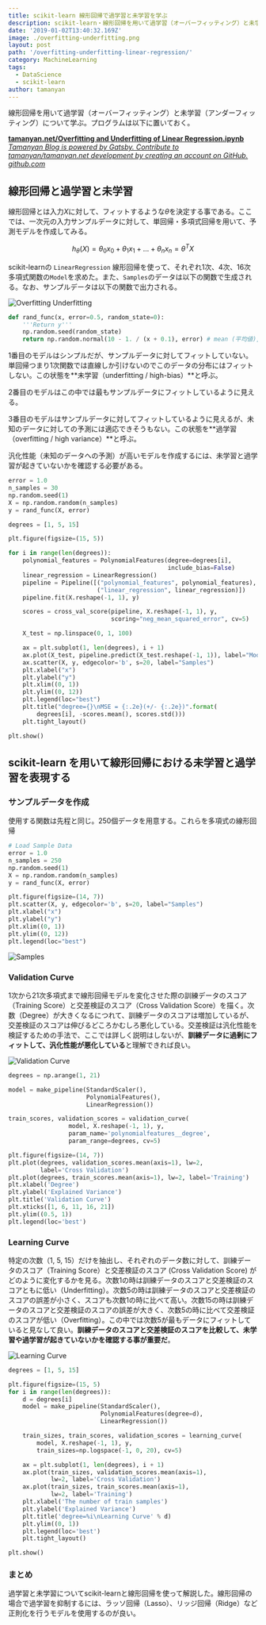 ```yaml
---
title: scikit-learn 線形回帰で過学習と未学習を学ぶ
description: scikit-learn・線形回帰を用いて過学習（オーバーフィッティング）と未学習（アンダーフィッティング）について学ぶ
date: '2019-01-02T13:40:32.169Z'
image: ./overfitting-underfitting.png
layout: post
path: '/overfitting-underfitting-linear-regression/'
category: MachineLearning
tags:
  - DataScience
  - scikit-learn
author: tamanyan
---
```


線形回帰を用いて過学習（オーバーフィッティング）と未学習（アンダーフィッティング）について学ぶ。プログラムは以下に置いておく。

<div class="article-widget">
  <a class="article-widget-image" href="https://github.com/tamanyan/tamanyan.net/blob/master/samples/overfitting-underfitting-linear-regression/Overfitting%20and%20Underfitting%20of%20Linear%20Regression.ipynb" style="background-image: url('https://avatars0.githubusercontent.com/u/2387508?s=460&v=4');" target="_blank">
  </a>
  <a href="https://github.com/tamanyan/tamanyan.net/blob/master/samples/overfitting-underfitting-linear-regression/Overfitting%20and%20Underfitting%20of%20Linear%20Regression.ipynb" target="_blank">
    <strong class="article-widget-title">tamanyan.net/Overfitting and Underfitting of Linear Regression.ipynb</strong>
    <em class="article-widget-description">Tamanyan Blog is powered by Gatsby. Contribute to tamanyan/tamanyan.net development by creating an account on GitHub.</em>
    <em class="article-widget-url">github.com</em>
  </a>
</div>

## 線形回帰と過学習と未学習

線形回帰とは入力$X$に対して、フィットするような$θ$を決定する事である。ここでは、一次元の入力サンプルデータに対して、単回帰・多項式回帰を用いて、予測モデルを作成してみる。

$$
h_θ(X) = θ_0 x_0 + θ_1 x_1 + ... + θ_n x_n = θ^T X
$$

scikit-learnの `LinearRegression` 線形回帰を使って、それぞれ1次、4次、16次多項式関数の`Model`を求めた。また、`Samples`のデータは以下の関数で生成される。なお、サンプルデータは以下の関数で出力される。

![Overfitting Underfitting](./overfitting-underfitting.png)

```python
def rand_func(x, error=0.5, random_state=0):
    '''Return y'''
    np.random.seed(random_state)
    return np.random.normal(10 - 1. / (x + 0.1), error) # mean (平均値), standard deviation (標準偏差)
```

<!--more-->

1番目のモデルはシンプルだが、サンプルデータに対してフィットしていない。単回帰つまり1次関数では直線しか引けないのでこのデータの分布にはフィットしない。この状態を**未学習（underfitting / high-bias）**と呼ぶ。

2番目のモデルはこの中では最もサンプルデータにフィットしているように見える。

3番目のモデルはサンプルデータに対してフィットしているように見えるが、未知のデータに対しての予測には適応できそうもない。この状態を**過学習（overfitting / high variance）**と呼ぶ。

汎化性能（未知のデータへの予測）が高いモデルを作成するには、未学習と過学習が起きていないかを確認する必要がある。

```python
error = 1.0
n_samples = 30
np.random.seed(1)
X = np.random.random(n_samples)
y = rand_func(X, error)

degrees = [1, 5, 15]

plt.figure(figsize=(15, 5))

for i in range(len(degrees)):
    polynomial_features = PolynomialFeatures(degree=degrees[i],
                                             include_bias=False)
    linear_regression = LinearRegression()
    pipeline = Pipeline([("polynomial_features", polynomial_features),
                         ("linear_regression", linear_regression)])
    pipeline.fit(X.reshape(-1, 1), y)

    scores = cross_val_score(pipeline, X.reshape(-1, 1), y,
                             scoring="neg_mean_squared_error", cv=5)

    X_test = np.linspace(0, 1, 100)

    ax = plt.subplot(1, len(degrees), i + 1)
    ax.plot(X_test, pipeline.predict(X_test.reshape(-1, 1)), label="Model")
    ax.scatter(X, y, edgecolor='b', s=20, label="Samples")
    plt.xlabel("x")
    plt.ylabel("y")
    plt.xlim((0, 1))
    plt.ylim((0, 12))
    plt.legend(loc="best")
    plt.title("degree={}\nMSE = {:.2e}(+/- {:.2e})".format(
        degrees[i], -scores.mean(), scores.std()))
    plt.tight_layout()

plt.show()
```


## scikit-learn を用いて線形回帰における未学習と過学習を表現する
### サンプルデータを作成

使用する関数は先程と同じ。250個データを用意する。これらを多項式の線形回帰

```python
# Load Sample Data
error = 1.0
n_samples = 250
np.random.seed(1)
X = np.random.random(n_samples)
y = rand_func(X, error)

plt.figure(figsize=(14, 7))
plt.scatter(X, y, edgecolor='b', s=20, label="Samples")
plt.xlabel("x")
plt.ylabel("y")
plt.xlim((0, 1))
plt.ylim((0, 12))
plt.legend(loc="best")
```

![Samples](./samples.png)

### Validation Curve

1次から21次多項式まで線形回帰モデルを変化させた際の訓練データのスコア（Training Score）と交差検証のスコア（Cross Validation Score）を描く。次数（Degree）が大きくなるにつれて、訓練データのスコアは増加しているが、交差検証のスコアは伸びるどころかむしろ悪化している。交差検証は汎化性能を検証するための手法で、ここでは詳しく説明はしないが、**訓練データに過剰にフィットして、汎化性能が悪化している**と理解できれば良い。

![Validation Curve](./validation-curve.png)

```python
degrees = np.arange(1, 21)

model = make_pipeline(StandardScaler(),
                      PolynomialFeatures(),
                      LinearRegression())

train_scores, validation_scores = validation_curve(
                 model, X.reshape(-1, 1), y,
                 param_name='polynomialfeatures__degree',
                 param_range=degrees, cv=5)

plt.figure(figsize=(14, 7))
plt.plot(degrees, validation_scores.mean(axis=1), lw=2,
         label='Cross Validation')
plt.plot(degrees, train_scores.mean(axis=1), lw=2, label='Training')
plt.xlabel('Degree')
plt.ylabel('Explained Variance')
plt.title('Validation Curve')
plt.xticks([1, 6, 11, 16, 21])
plt.ylim((0.5, 1))
plt.legend(loc='best')
```

### Learning Curve

特定の次数（1, 5, 15）だけを抽出し、それぞれのデータ数に対して、訓練データのスコア（Training Score）と交差検証のスコア (Cross Validation Score) がどのように変化するかを見る。次数1の時は訓練データのスコアと交差検証のスコアともに低い（Underfitting）。次数5の時は訓練データのスコアと交差検証のスコアの誤差が小さく、スコアも次数1の時に比べて高い。次数15の時は訓練データのスコアと交差検証のスコアの誤差が大きく、次数5の時に比べて交差検証のスコアが低い（Overfitting）。この中では次数5が最もデータにフィットしていると見なして良い。**訓練データのスコアと交差検証のスコアを比較して、未学習や過学習が起きていないかを確認する事が重要だ**。

![Learning Curve](./learning-curve.png)

```python
degrees = [1, 5, 15]

plt.figure(figsize=(15, 5)
for i in range(len(degrees)):
    d = degrees[i]
    model = make_pipeline(StandardScaler(),
                          PolynomialFeatures(degree=d),
                          LinearRegression())

    train_sizes, train_scores, validation_scores = learning_curve(
        model, X.reshape(-1, 1), y,
        train_sizes=np.logspace(-1, 0, 20), cv=5)

    ax = plt.subplot(1, len(degrees), i + 1)
    ax.plot(train_sizes, validation_scores.mean(axis=1),
            lw=2, label='Cross Validation')
    ax.plot(train_sizes, train_scores.mean(axis=1),
            lw=2, label='Training')
    plt.xlabel('The number of train samples')
    plt.ylabel('Explained Variance')
    plt.title('degree=%i\nLearning Curve' % d)
    plt.ylim((0, 1))
    plt.legend(loc='best')
    plt.tight_layout()

plt.show()
```

### まとめ

過学習と未学習についてscikit-learnと線形回帰を使って解説した。線形回帰の場合で過学習を抑制するには、ラッソ回帰（Lasso）、リッジ回帰（Ridge）など正則化を行うモデルを使用するのが良い。
